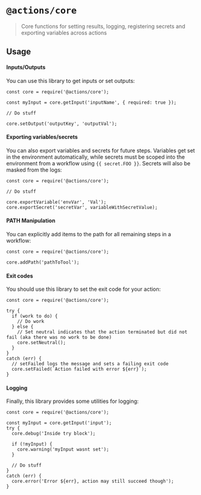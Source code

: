 # `@actions/core`

> Core functions for setting results, logging, registering secrets and exporting variables across actions

## Usage

#### Inputs/Outputs

You can use this library to get inputs or set outputs:

```
const core = require('@actions/core');

const myInput = core.getInput('inputName', { required: true });

// Do stuff

core.setOutput('outputKey', 'outputVal');
```

#### Exporting variables/secrets

You can also export variables and secrets for future steps. Variables get set in the environment automatically, while secrets must be scoped into the environment from a workflow using `{{ secret.FOO }}`. Secrets will also be masked from the logs:

```
const core = require('@actions/core');

// Do stuff

core.exportVariable('envVar', 'Val');
core.exportSecret('secretVar', variableWithSecretValue);
```

#### PATH Manipulation

You can explicitly add items to the path for all remaining steps in a workflow:

```
const core = require('@actions/core');

core.addPath('pathToTool');
```

#### Exit codes

You should use this library to set the exit code for your action:

```
const core = require('@actions/core');

try {
  if (work to do) {
    // Do work
  } else {
    // Set neutral indicates that the action terminated but did not fail (aka there was no work to be done)
    core.setNeutral();
  }
}
catch (err) {
  // setFailed logs the message and sets a failing exit code
  core.setFailed(`Action failed with error ${err}`);
}

```

#### Logging

Finally, this library provides some utilities for logging:

```
const core = require('@actions/core');

const myInput = core.getInput('input');
try {
  core.debug('Inside try block');
  
  if (!myInput) {
    core.warning('myInput wasnt set');
  }
  
  // Do stuff
}
catch (err) {
  core.error('Error ${err}, action may still succeed though');
}
```
